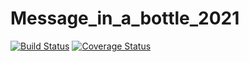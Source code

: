 # Message_in_a_bottle_2021

[![Build Status](https://app.travis-ci.com/giuseppe-crea/Message_in_a_bottle_2021.svg?token=FkHB8xKniU6qPfs27xzx&branch=main)](https://app.travis-ci.com/giuseppe-crea/Message_in_a_bottle_2021)
[![Coverage Status](https://coveralls.io/repos/github/giuseppe-crea/Message_in_a_bottle_2021/badge.svg?t=2D0J72)](https://coveralls.io/github/giuseppe-crea/Message_in_a_bottle_2021)
